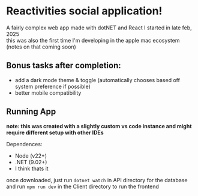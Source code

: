 # Reactivities social application!

A fairly complex web app made with dotNET and React I started in late feb, 2025  
this was also the first time I'm developing in the apple mac ecosystem (notes on that coming soon)  

## Bonus tasks after completion:
- add a dark mode theme & toggle (automatically chooses based off system preference if possible)
- better mobile compatibility

## Running App
**note: this was created with a slightly custom vs code instance and might require different setup with other IDEs**

Dependences:
- Node (v22+)
- .NET (9.02+)
- I think thats it

once downloaded, just run `dotnet watch` in API directory for the database
and run `npm run dev` in the Client directory to run the frontend